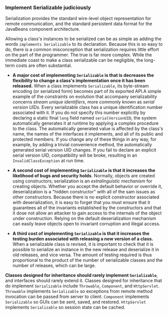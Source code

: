 ### Implement Serializable judiciously

Serialization provides the standard wire-level object representation for remote communication, and the standard persistent data format for the JavaBeans component architecture.

Allowing a class's instances to be serialized can be as simple as adding the words `implements Serializable` to its declaration. Because this is so easy to do, there is a common misconception that serialization requires little effort on the part of the programmer. The true is far more complex. While the immediate coast to make a class serializable can be negligible, the long-term costs are often substantial.

- **A major cost of implementing `Serializable` is that is decreases the flexibility to change a class's implementation once it has been released.** When a class implements `Serializable`, its byte-stream encoding (or serialized form) becomes part of its exported API.A simple example of the constraints on evolution that accompany serializability concerns *stream unique identifiers*, more commonly known as *serial version UIDs*. Every serializable class has a unique identification number associated with it. If you do not specify this number explicitly by declaring a static final `long` field named `serialVersionUID`, the system automatically generates it at runtime by applying a complex procedure to the class. The automatically generated value is affected by the class's name, the names of the interfaces it implements, and all of its public and protected members. If you change any of these things in any way, for example, by adding a trivial convenience method, the automatically generated serial version UID changes. If you fail to declare an explicit serial version UID, compatibility will be broke, resulting in an `InvalidClassException` at run time.

- **A second cost of implementing `Serializable` is that it increases the likelihood of bugs and security holds**. Normally, objects are created using constructors; serialization is an *extralinguistic mechanism* for creating objects. Whether you accept the default behavior or override it, deserialization is a "hidden constructor" with all of the sam issues as other constructors. Because there is no explicit constructor associated with deserialization, it is easy to forget that you must ensure that it guarantees all of the invariants established by the constructors and that it dose not allow an attacker to gain access to the internals of the object under construction. Relying on the default deserialization mechanism can easily leave objects open to invariant corruption and illegal access.

- **A third cost of implementing `Serializable` is that it increases the testing burden associated with releasing a new version of a class.** When a serializable class is revised, it is important to check that it is possible to serialize an instance in the new release and deserialize it in old releases, and vice versa. The amount of testing required is thus proportional to the product of the number of serializable classes and the number of releases, which can be large.

**Classes designed for inheritance should rarely implement `Serializable`**, and interfaces should rarely extend it. Classes designed for inheritance that do implement `Serializable` include `Throwable`, `Component`, and `HttpServlet`. `Throwable` implements `Serializable` so exceptions from remote method invocation can be passed from server to client. `Component` implements `Serializable` so GUIs can be sent, saved, and restored. `HttpServlet` implements `Serializable` so session state can be cached.
